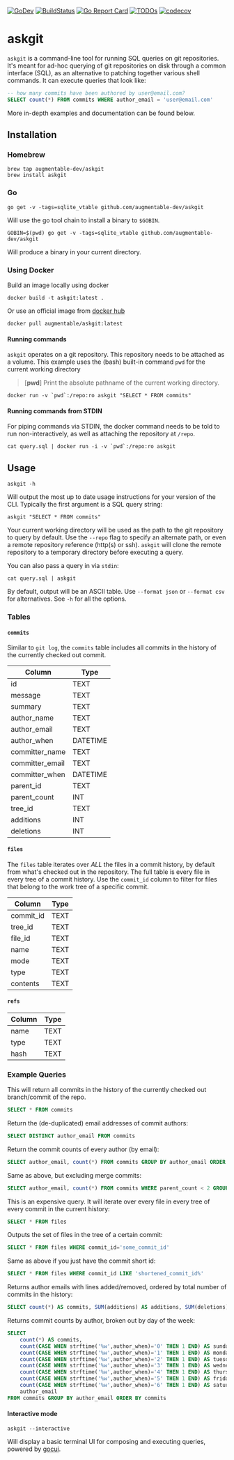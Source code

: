 [![GoDev](https://img.shields.io/static/v1?label=godev&message=reference&color=00add8)](https://pkg.go.dev/github.com/augmentable-dev/askgit)
[![BuildStatus](https://github.com/augmentable-dev/askgit/workflows/tests/badge.svg)](https://github.com/augmentable-dev/askgit/actions?workflow=tests)
[![Go Report Card](https://goreportcard.com/badge/github.com/augmentable-dev/askgit)](https://goreportcard.com/report/github.com/augmentable-dev/askgit)
[![TODOs](https://badgen.net/https/api.tickgit.com/badgen/github.com/augmentable-dev/askgit)](https://www.tickgit.com/browse?repo=github.com/augmentable-dev/askgit)
[![codecov](https://codecov.io/gh/augmentable-dev/askgit/branch/master/graph/badge.svg)](https://codecov.io/gh/augmentable-dev/askgit)


# askgit

`askgit` is a command-line tool for running SQL queries on git repositories.
It's meant for ad-hoc querying of git repositories on disk through a common interface (SQL), as an alternative to patching together various shell commands.
It can execute queries that look like:
```sql
-- how many commits have been authored by user@email.com?
SELECT count(*) FROM commits WHERE author_email = 'user@email.com'
```
More in-depth examples and documentation can be found below.

## Installation

### Homebrew

```
brew tap augmentable-dev/askgit
brew install askgit
```

### Go

```
go get -v -tags=sqlite_vtable github.com/augmentable-dev/askgit
```

Will use the go tool chain to install a binary to `$GOBIN`.

```
GOBIN=$(pwd) go get -v -tags=sqlite_vtable github.com/augmentable-dev/askgit
```

Will produce a binary in your current directory.


### Using Docker

Build an image locally using docker

```
docker build -t askgit:latest .
```

Or use an official image from [docker hub](https://hub.docker.com/repository/docker/augmentable/askgit)

```
docker pull augmentable/askgit:latest
```

#### Running commands

`askgit` operates on a git repository. This repository needs to be attached as a volume. This example uses the (bash) built-in command `pwd` for the current working directory

> [**pwd**] Print the absolute pathname of the current working directory.

```
docker run -v `pwd`:/repo:ro askgit "SELECT * FROM commits"
```

#### Running commands from STDIN

For piping commands via STDIN, the docker command needs to be told to run non-interactively, as well as attaching the repository at `/repo`.

```
cat query.sql | docker run -i -v `pwd`:/repo:ro askgit
```

## Usage

```
askgit -h
```

Will output the most up to date usage instructions for your version of the CLI.
Typically the first argument is a SQL query string:

```
askgit "SELECT * FROM commits"
```

Your current working directory will be used as the path to the git repository to query by default.
Use the `--repo` flag to specify an alternate path, or even a remote repository reference (http(s) or ssh).
`askgit` will clone the remote repository to a temporary directory before executing a query.

You can also pass a query in via `stdin`:

```
cat query.sql | askgit
```

By default, output will be an ASCII table.
Use `--format json` or `--format csv` for alternatives.
See `-h` for all the options.

### Tables

#### `commits`

Similar to `git log`, the `commits` table includes all commits in the history of the currently checked out commit.

| Column          | Type     |
|-----------------|----------|
| id              | TEXT     |
| message         | TEXT     |
| summary         | TEXT     |
| author_name     | TEXT     |
| author_email    | TEXT     |
| author_when     | DATETIME |
| committer_name  | TEXT     |
| committer_email | TEXT     |
| committer_when  | DATETIME |
| parent_id       | TEXT     |
| parent_count    | INT      |
| tree_id         | TEXT     |
| additions       | INT      |
| deletions       | INT      |

#### `files`

The `files` table iterates over _ALL_ the files in a commit history, by default from what's checked out in the repository.
The full table is every file in every tree of a commit history.
Use the `commit_id` column to filter for files that belong to the work tree of a specific commit.

| Column    | Type |
|-----------|------|
| commit_id | TEXT |
| tree_id   | TEXT |
| file_id   | TEXT |
| name      | TEXT |
| mode      | TEXT |
| type      | TEXT |
| contents  | TEXT |


#### `refs`

| Column | Type |
|--------|------|
| name   | TEXT |
| type   | TEXT |
| hash   | TEXT |

### Example Queries

This will return all commits in the history of the currently checked out branch/commit of the repo.
```sql
SELECT * FROM commits
```

Return the (de-duplicated) email addresses of commit authors:
```sql
SELECT DISTINCT author_email FROM commits
```

Return the commit counts of every author (by email):
```sql
SELECT author_email, count(*) FROM commits GROUP BY author_email ORDER BY count(*) DESC
```

Same as above, but excluding merge commits:
```sql
SELECT author_email, count(*) FROM commits WHERE parent_count < 2 GROUP BY author_email ORDER BY count(*) DESC
```

This is an expensive query.
It will iterate over every file in every tree of every commit in the current history:
```sql
SELECT * FROM files
```


Outputs the set of files in the tree of a certain commit:
```sql
SELECT * FROM files WHERE commit_id='some_commit_id'
```


Same as above if you just have the commit short id:
```sql
SELECT * FROM files WHERE commit_id LIKE 'shortened_commit_id%'
```


Returns author emails with lines added/removed, ordered by total number of commits in the history:
```sql
SELECT count(*) AS commits, SUM(additions) AS additions, SUM(deletions) AS  deletions, author_email FROM commits GROUP BY author_email ORDER BY commits
```



Returns commit counts by author, broken out by day of the week:

```sql
SELECT
    count(*) AS commits,
    count(CASE WHEN strftime('%w',author_when)='0' THEN 1 END) AS sunday,
    count(CASE WHEN strftime('%w',author_when)='1' THEN 1 END) AS monday,
    count(CASE WHEN strftime('%w',author_when)='2' THEN 1 END) AS tuesday,
    count(CASE WHEN strftime('%w',author_when)='3' THEN 1 END) AS wednesday,
    count(CASE WHEN strftime('%w',author_when)='4' THEN 1 END) AS thursday,
    count(CASE WHEN strftime('%w',author_when)='5' THEN 1 END) AS friday,
    count(CASE WHEN strftime('%w',author_when)='6' THEN 1 END) AS saturday,
    author_email
FROM commits GROUP BY author_email ORDER BY commits
```


#### Interactive mode
```
askgit --interactive
```

Will display a basic terminal UI for composing and executing queries, powered by [gocui](https://github.com/jroimartin/gocui).
